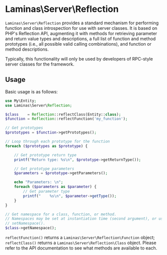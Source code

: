 # Laminas\\Server\\Reflection

`Laminas\Server\Reflection` provides a standard mechanism for performing function
and class introspection for use with server classes. It is based on PHP's
Reflection API, augmenting it with methods for retrieving parameter and return
value types and descriptions, a full list of function and method prototypes
(i.e., all possible valid calling combinations), and function or method
descriptions.

Typically, this functionality will only be used by developers of RPC-style
server classes for the framework.

## Usage

Basic usage is as follows:

```php
use My\Entity;
use Laminas\Server\Reflection;

$class    = Reflection::reflectClass(Entity::class);
$function = Reflection::reflectFunction('my_function');

// Get prototypes
$prototypes = $function->getPrototypes();

// Loop through each prototype for the function
foreach ($prototypes as $prototype) {

    // Get prototype return type
    printf("Return type: %s\n", $prototype->getReturnType());

    // Get prototype parameters
    $parameters = $prototype->getParameters();

    echo "Parameters: \n";
    foreach ($parameters as $parameter) {
        // Get parameter type
        printf("    %s\n", $parameter->getType());
    }
}

// Get namespace for a class, function, or method.
// Namespaces may be set at instantiation time (second argument), or using
// setNamespace().
$class->getNamespace();
```

`reflectFunction()` returns a `Laminas\Server\Reflection\Function` object;
`reflectClass()` returns a `Laminas\Server\Reflection\Class` object. Please refer
to the API documentation to see what methods are available to each.
